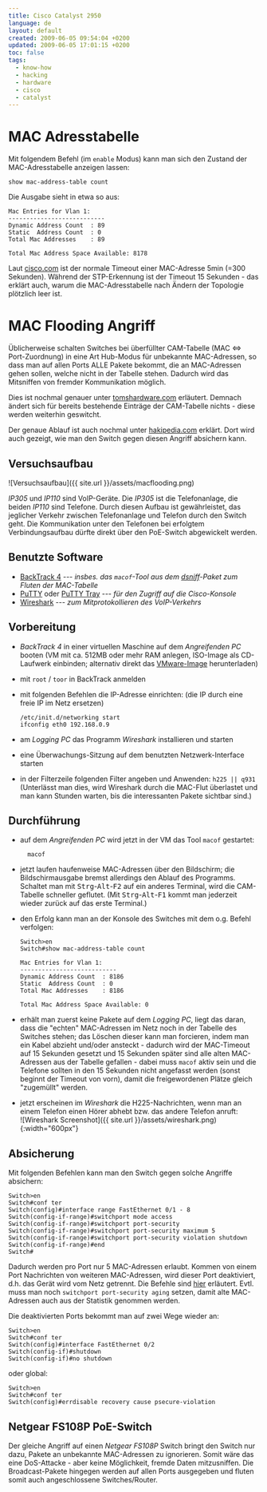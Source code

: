 ```yaml
---
title: Cisco Catalyst 2950
language: de
layout: default
created: 2009-06-05 09:54:04 +0200
updated: 2009-06-05 17:01:15 +0200
toc: false
tags:
  - know-how
  - hacking
  - hardware
  - cisco
  - catalyst
---
```

MAC Adresstabelle
=================

Mit folgendem Befehl (im `enable` Modus) kann man sich den Zustand der MAC-Adresstabelle anzeigen lassen:

    show mac-address-table count

Die Ausgabe sieht in etwa so aus:

~~~
Mac Entries for Vlan 1:
---------------------------
Dynamic Address Count  : 89
Static  Address Count  : 0
Total Mac Addresses    : 89

Total Mac Address Space Available: 8178
~~~

Laut [cisco.com](http://supportwiki.cisco.com/ViewWiki/index.php/The_circumstances_that_delete_the_learned_MAC_addresses_from_the_switch_MAC_table)
ist der normale Timeout einer MAC-Adresse 5min (=300 Sekunden). Während der STP-Erkennung ist der Timeout
15 Sekunden - das erklärt auch, warum die MAC-Adresstabelle nach Ändern der Topologie plötzlich leer ist.


MAC Flooding Angriff
====================

Üblicherweise schalten Switches bei überfüllter CAM-Tabelle (MAC <=> Port-Zuordnung) in eine Art Hub-Modus für
unbekannte MAC-Adressen, so dass man auf allen Ports ALLE Pakete bekommt, die an MAC-Adressen gehen sollen, welche
nicht in der Tabelle stehen. Dadurch wird das Mitsniffen von fremder Kommunikation möglich.

Dies ist nochmal genauer unter [tomshardware.com](http://www.tomshardware.com/forum/19910-42-switch-behavior-table-full#t74120) erläutert.
Demnach ändert sich für bereits bestehende Einträge der CAM-Tabelle nichts - diese werden weiterhin geswitcht.

Der genaue Ablauf ist auch nochmal unter [hakipedia.com](http://www.hakipedia.com/index.php/CAM_Table_Overflow)
erklärt. Dort wird auch gezeigt, wie man den Switch gegen diesen Angriff absichern kann.


Versuchsaufbau
--------------

![Versuchsaufbau]({{ site.url }}/assets/macflooding.png)

*IP305* und *IP110* sind VoIP-Geräte. Die *IP305* ist die Telefonanlage, die beiden *IP110* sind Telefone. Durch diesen
Aufbau ist gewährleistet, das jeglicher Verkehr zwischen Telefonanlage und Telefon durch den Switch geht. Die
Kommunikation unter den Telefonen bei erfolgtem Verbindungsaufbau dürfte direkt über den PoE-Switch abgewickelt werden.


Benutzte Software
-----------------

* [BackTrack 4](http://www.remote-exploit.org/backtrack.html) --- *insbes. das `macof`-Tool aus dem
  [dsniff](http://www.monkey.org/~dugsong/dsniff/)-Paket zum Fluten der MAC-Tabelle*
* [PuTTY](http://www.chiark.greenend.org.uk/~sgtatham/putty/) oder [PuTTY Tray](http://haanstra.eu/putty/) --- *für
  den Zugriff auf die Cisco-Konsole*
* [Wireshark](http://www.wireshark.org/) --- *zum Mitprotokollieren des VoIP-Verkehrs*


Vorbereitung
------------

* *BackTrack 4* in einer virtuellen Maschine auf dem *Angreifenden PC* booten (VM mit ca. 512MB oder mehr RAM anlegen,
  ISO-Image als CD-Laufwerk einbinden; alternativ direkt das [VMware-Image](http://www.remote-exploit.org/backtrack_download.html) herunterladen)
* mit `root` / `toor` in BackTrack anmelden
* mit folgenden Befehlen die IP-Adresse einrichten: (die IP durch eine freie IP im Netz ersetzen)

  ~~~
  /etc/init.d/networking start
  ifconfig eth0 192.168.0.9
  ~~~

* am *Logging PC* das Programm *Wireshark* installieren und starten
* eine Überwachungs-Sitzung auf dem benutzten Netzwerk-Interface starten
* in der Filterzeile folgenden Filter angeben und Anwenden: `h225 || q931` (Unterlässt man dies, wird Wireshark durch
  die MAC-Flut überlastet und man kann Stunden warten, bis die interessanten Pakete sichtbar sind.)


Durchführung
------------

* auf dem *Angreifenden PC* wird jetzt in der VM das Tool `macof` gestartet:

        macof

* jetzt laufen haufenweise MAC-Adressen über den Bildschirm; die Bildschirmausgabe bremst allerdings den Ablauf des
  Programms. Schaltet man mit <kbd>Strg</kbd>-<kbd>Alt</kbd>-<kbd>F2</kbd> auf ein anderes Terminal, wird die
  CAM-Tabelle schneller geflutet. (Mit <kbd>Strg</kbd>-<kbd>Alt</kbd>-<kbd>F1</kbd> kommt man jederzeit wieder zurück
  auf das erste Terminal.)
* den Erfolg kann man an der Konsole des Switches mit dem o.g. Befehl verfolgen:

  ~~~
  Switch>en
  Switch#show mac-address-table count

  Mac Entries for Vlan 1:
  ---------------------------
  Dynamic Address Count  : 8186
  Static  Address Count  : 0
  Total Mac Addresses    : 8186

  Total Mac Address Space Available: 0
  ~~~

* erhält man zuerst keine Pakete auf dem *Logging PC*, liegt das daran, dass die "echten" MAC-Adressen im Netz noch in
  der Tabelle des Switches stehen; das Löschen dieser kann man forcieren, indem man ein Kabel abzieht und/oder
  ansteckt - dadurch wird der MAC-Timeout auf 15 Sekunden gesetzt und 15 Sekunden später sind alle alten MAC-Adressen
  aus der Tabelle gefallen - dabei muss `macof` aktiv sein und die Telefone sollten in den 15 Sekunden nicht angefasst
  werden (sonst beginnt der Timeout von vorn), damit die freigewordenen Plätze gleich "zugemüllt" werden.
* jetzt erscheinen im *Wireshark* die H225-Nachrichten, wenn man an einem Telefon einen Hörer abhebt bzw. das andere
  Telefon anruft:  
  ![Wireshark Screenshot]({{ site.url }}/assets/wireshark.png){:width="600px"}


Absicherung
-----------

Mit folgenden Befehlen kann man den Switch gegen solche Angriffe absichern:

~~~
Switch>en
Switch#conf ter
Switch(config)#interface range FastEthernet 0/1 - 8
Switch(config-if-range)#switchport mode access
Switch(config-if-range)#switchport port-security
Switch(config-if-range)#switchport port-security maximum 5
Switch(config-if-range)#switchport port-security violation shutdown
Switch(config-if-range)#end
Switch#
~~~

Dadurch werden pro Port nur 5 MAC-Adressen erlaubt. Kommen von einem Port Nachrichten von weiteren MAC-Adressen, wird
dieser Port deaktiviert, d.h. das Gerät wird vom Netz getrennt. Die Befehle sind [hier](http://www.cisco.com/en/US/docs/ios/security/command/reference/sec_s6.html#wp1033679)
erläutert. Evtl. muss man noch `switchport port-security aging` setzen, damit alte MAC-Adressen auch aus der Statistik
genommen werden.

Die deaktivierten Ports bekommt man auf zwei Wege wieder an:

~~~
Switch>en
Switch#conf ter
Switch(config)#interface FastEthernet 0/2
Switch(config-if)#shutdown
Switch(config-if)#no shutdown
~~~

oder global:

~~~
Switch>en
Switch#conf ter
Switch(config)#errdisable recovery cause psecure-violation
~~~


Netgear FS108P PoE-Switch
-------------------------

Der gleiche Angriff auf einen *Netgear FS108P* Switch bringt den Switch nur dazu, Pakete an unbekannte MAC-Adressen zu
ignorieren. Somit wäre das eine DoS-Attacke - aber keine Möglichkeit, fremde Daten mitzusniffen. Die Broadcast-Pakete
hingegen werden auf allen Ports ausgegeben und fluten somit auch angeschlossene Switches/Router.
